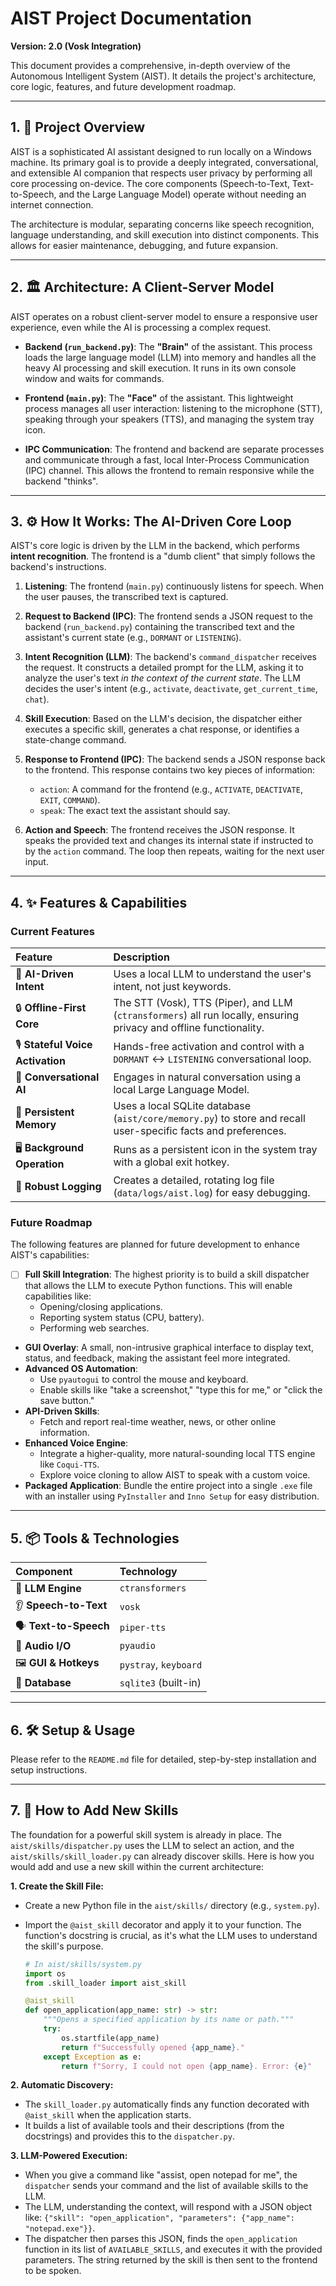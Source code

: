 # AIST Project Documentation

**Version: 2.0 (Vosk Integration)**

This document provides a comprehensive, in-depth overview of the Autonomous Intelligent System (AIST). It details the project's architecture, core logic, features, and future development roadmap.

---

## 1. 🚀 Project Overview

AIST is a sophisticated AI assistant designed to run locally on a Windows machine. Its primary goal is to provide a deeply integrated, conversational, and extensible AI companion that respects user privacy by performing all core processing on-device. The core components (Speech-to-Text, Text-to-Speech, and the Large Language Model) operate without needing an internet connection.

The architecture is modular, separating concerns like speech recognition, language understanding, and skill execution into distinct components. This allows for easier maintenance, debugging, and future expansion.

---

## 2. 🏛️ Architecture: A Client-Server Model

AIST operates on a robust client-server model to ensure a responsive user experience, even while the AI is processing a complex request.

-   **Backend (`run_backend.py`)**: The **"Brain"** of the assistant. This process loads the large language model (LLM) into memory and handles all the heavy AI processing and skill execution. It runs in its own console window and waits for commands.

-   **Frontend (`main.py`)**: The **"Face"** of the assistant. This lightweight process manages all user interaction: listening to the microphone (STT), speaking through your speakers (TTS), and managing the system tray icon.

-   **IPC Communication**: The frontend and backend are separate processes and communicate through a fast, local Inter-Process Communication (IPC) channel. This allows the frontend to remain responsive while the backend "thinks".

---

## 3. ⚙️ How It Works: The AI-Driven Core Loop

AIST's core logic is driven by the LLM in the backend, which performs **intent recognition**. The frontend is a "dumb client" that simply follows the backend's instructions.

1.  **Listening**: The frontend (`main.py`) continuously listens for speech. When the user pauses, the transcribed text is captured.

2.  **Request to Backend (IPC)**: The frontend sends a JSON request to the backend (`run_backend.py`) containing the transcribed text and the assistant's current state (e.g., `DORMANT` or `LISTENING`).

3.  **Intent Recognition (LLM)**: The backend's `command_dispatcher` receives the request. It constructs a detailed prompt for the LLM, asking it to analyze the user's text *in the context of the current state*. The LLM decides the user's intent (e.g., `activate`, `deactivate`, `get_current_time`, `chat`).

4.  **Skill Execution**: Based on the LLM's decision, the dispatcher either executes a specific skill, generates a chat response, or identifies a state-change command.

5.  **Response to Frontend (IPC)**: The backend sends a JSON response back to the frontend. This response contains two key pieces of information:
    -   `action`: A command for the frontend (e.g., `ACTIVATE`, `DEACTIVATE`, `EXIT`, `COMMAND`).
    -   `speak`: The exact text the assistant should say.

6.  **Action and Speech**: The frontend receives the JSON response. It speaks the provided text and changes its internal state if instructed to by the `action` command. The loop then repeats, waiting for the next user input.


---

## 4. ✨ Features & Capabilities

### Current Features

| Feature | Description |
| :--- | :--- |
| 🧠 **AI-Driven Intent** | Uses a local LLM to understand the user's intent, not just keywords. |
| 🔒 **Offline-First Core** | The STT (Vosk), TTS (Piper), and LLM (`ctransformers`) all run locally, ensuring privacy and offline functionality. |
| 🎙️ **Stateful Voice Activation** | Hands-free activation and control with a `DORMANT` <-> `LISTENING` conversational loop. |
| 💬 **Conversational AI** | Engages in natural conversation using a local Large Language Model. |
| 💾 **Persistent Memory** | Uses a local SQLite database (`aist/core/memory.py`) to store and recall user-specific facts and preferences. |
| 🖥️ **Background Operation** | Runs as a persistent icon in the system tray with a global exit hotkey. |
| 📝 **Robust Logging** | Creates a detailed, rotating log file (`data/logs/aist.log`) for easy debugging. |

### Future Roadmap

The following features are planned for future development to enhance AIST's capabilities:

*   [ ] **Full Skill Integration**: The highest priority is to build a skill dispatcher that allows the LLM to execute Python functions. This will enable capabilities like:
    *   Opening/closing applications.
    *   Reporting system status (CPU, battery).
    *   Performing web searches.
*   **GUI Overlay**: A small, non-intrusive graphical interface to display text, status, and feedback, making the assistant feel more integrated.
*   **Advanced OS Automation**:
    *   Use `pyautogui` to control the mouse and keyboard.
    *   Enable skills like "take a screenshot," "type this for me," or "click the save button."
*   **API-Driven Skills**:
    *   Fetch and report real-time weather, news, or other online information.
*   **Enhanced Voice Engine**:
    *   Integrate a higher-quality, more natural-sounding local TTS engine like `Coqui-TTS`.
    *   Explore voice cloning to allow AIST to speak with a custom voice.
*   **Packaged Application**: Bundle the entire project into a single `.exe` file with an installer using `PyInstaller` and `Inno Setup` for easy distribution.

---

## 5. 📦 Tools & Technologies

| Component | Technology |
| :--- | :--- |
| 🧠 **LLM Engine** | `ctransformers` |
| 👂 **Speech-to-Text** | `vosk` |
| 🗣️ **Text-to-Speech** | `piper-tts` |
| 🎤 **Audio I/O** | `pyaudio` |
| 🖼️ **GUI & Hotkeys** | `pystray`, `keyboard` |
| 💾 **Database** | `sqlite3` (built-in) |

---

## 6. 🛠️ Setup & Usage

Please refer to the `README.md` file for detailed, step-by-step installation and setup instructions.

---

## 7. 🧩 How to Add New Skills

The foundation for a powerful skill system is already in place. The `aist/skills/dispatcher.py` uses the LLM to select an action, and the `aist/skills/skill_loader.py` can already discover skills. Here is how you would add and use a new skill within the current architecture:

**1. Create the Skill File:**

*   Create a new Python file in the `aist/skills/` directory (e.g., `system.py`).
*   Import the `@aist_skill` decorator and apply it to your function. The function's docstring is crucial, as it's what the LLM uses to understand the skill's purpose.

    ```python
    # In aist/skills/system.py
    import os
    from .skill_loader import aist_skill

    @aist_skill
    def open_application(app_name: str) -> str:
        """Opens a specified application by its name or path."""
        try:
            os.startfile(app_name)
            return f"Successfully opened {app_name}."
        except Exception as e:
            return f"Sorry, I could not open {app_name}. Error: {e}"
    ```

**2. Automatic Discovery:**

*   The `skill_loader.py` automatically finds any function decorated with `@aist_skill` when the application starts.
*   It builds a list of available tools and their descriptions (from the docstrings) and provides this to the `dispatcher.py`.

**3. LLM-Powered Execution:**

*   When you give a command like "assist, open notepad for me", the `dispatcher` sends your command and the list of available skills to the LLM.
*   The LLM, understanding the context, will respond with a JSON object like: `{"skill": "open_application", "parameters": {"app_name": "notepad.exe"}}`.
*   The dispatcher then parses this JSON, finds the `open_application` function in its list of `AVAILABLE_SKILLS`, and executes it with the provided parameters. The string returned by the skill is then sent to the frontend to be spoken.
